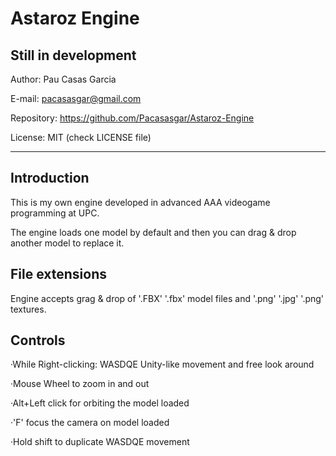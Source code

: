 # Astaroz Engine

Still in development
----------------------------------------------------------------
Author: Pau Casas Garcia

E-mail: pacasasgar@gmail.com  

Repository: https://github.com/Pacasasgar/Astaroz-Engine

License: MIT (check LICENSE file)

----------------------------------------------------------------

Introduction
-------------
This is my own engine developed in advanced AAA videogame programming at UPC.

The engine loads one model by default and then you can drag & drop another model to replace it.

File extensions
---------------
Engine accepts grag & drop of '.FBX' '.fbx' model files and '.png' '.jpg' '.png' textures.

Controls
-------------
·While Right-clicking: WASDQE Unity-like movement and free look around

·Mouse Wheel to zoom in and out

·Alt+Left click for orbiting the model loaded

·'F' focus the camera on model loaded

·Hold shift to duplicate WASDQE movement